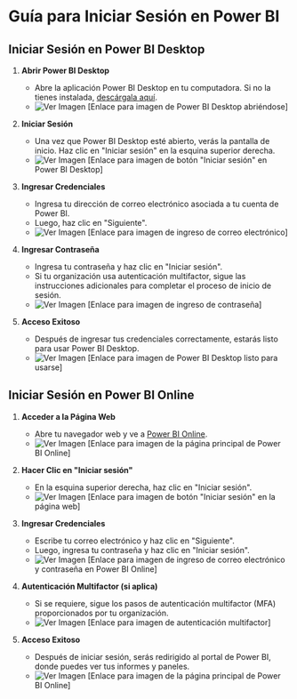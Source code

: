 # Guía para Iniciar Sesión en Power BI

## Iniciar Sesión en Power BI Desktop

1. **Abrir Power BI Desktop**

   - Abre la aplicación Power BI Desktop en tu computadora. Si no la tienes instalada, [descárgala aquí](https://www.microsoft.com/en-us/download/details.aspx?id=58494).
   - ![Ver Imagen](#) [Enlace para imagen de Power BI Desktop abriéndose]

2. **Iniciar Sesión**

   - Una vez que Power BI Desktop esté abierto, verás la pantalla de inicio. Haz clic en "Iniciar sesión" en la esquina superior derecha.
   - ![Ver Imagen](#) [Enlace para imagen de botón "Iniciar sesión" en Power BI Desktop]

3. **Ingresar Credenciales**

   - Ingresa tu dirección de correo electrónico asociada a tu cuenta de Power BI.
   - Luego, haz clic en "Siguiente".
   - ![Ver Imagen](#) [Enlace para imagen de ingreso de correo electrónico]

4. **Ingresar Contraseña**

   - Ingresa tu contraseña y haz clic en "Iniciar sesión".
   - Si tu organización usa autenticación multifactor, sigue las instrucciones adicionales para completar el proceso de inicio de sesión.
   - ![Ver Imagen](#) [Enlace para imagen de ingreso de contraseña]

5. **Acceso Exitoso**

   - Después de ingresar tus credenciales correctamente, estarás listo para usar Power BI Desktop.
   - ![Ver Imagen](#) [Enlace para imagen de Power BI Desktop listo para usarse]

## Iniciar Sesión en Power BI Online

1. **Acceder a la Página Web**

   - Abre tu navegador web y ve a [Power BI Online](https://app.powerbi.com).
   - ![Ver Imagen](#) [Enlace para imagen de la página principal de Power BI Online]

2. **Hacer Clic en "Iniciar sesión"**

   - En la esquina superior derecha, haz clic en "Iniciar sesión".
   - ![Ver Imagen](#) [Enlace para imagen de botón "Iniciar sesión" en la página web]

3. **Ingresar Credenciales**

   - Escribe tu correo electrónico y haz clic en "Siguiente".
   - Luego, ingresa tu contraseña y haz clic en "Iniciar sesión".
   - ![Ver Imagen](#) [Enlace para imagen de ingreso de correo electrónico y contraseña en Power BI Online]

4. **Autenticación Multifactor (si aplica)**

   - Si se requiere, sigue los pasos de autenticación multifactor (MFA) proporcionados por tu organización.
   - ![Ver Imagen](#) [Enlace para imagen de autenticación multifactor]

5. **Acceso Exitoso**

   - Después de iniciar sesión, serás redirigido al portal de Power BI, donde puedes ver tus informes y paneles.
   - ![Ver Imagen](#) [Enlace para imagen de la página principal de Power BI Online]

